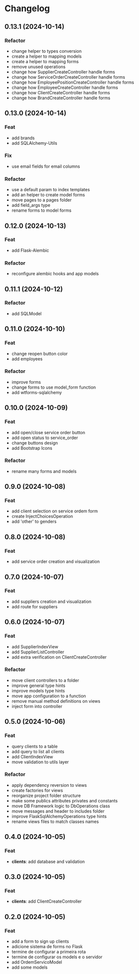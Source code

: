 # Changelog

## 0.13.1 (2024-10-14)

### Refactor

- change helper to types conversion
- create a helper to mapping models
- create a helper to mapping forms
- remove unused operations
- change how SupplierCreateController handle forms
- change how ServiceOrderCreateController handle forms
- change how EmployeePositionCreateController handle forms
- change how EmployeeCreateController handle forms
- change how ClientCreateController handle forms
- change how BrandCreateController handle forms

## 0.13.0 (2024-10-14)

### Feat

- add brands
- add SQLAlchemy-Utils

### Fix

- use email fields for email columns

### Refactor

- use a default param to index templates
- add an helper to create model forms
- move pages to a pages folder
- add field_args type
- rename forms to model forms

## 0.12.0 (2024-10-13)

### Feat

- add Flask-Alembic

### Refactor

- reconfigure alembic hooks and app models

## 0.11.1 (2024-10-12)

### Refactor

- add SQLModel

## 0.11.0 (2024-10-10)

### Feat

- change reopen button color
- add employees

### Refactor

- improve forms
- change forms to use model_form function
- add wtforms-sqlalchemy

## 0.10.0 (2024-10-09)

### Feat

- add open/close service order button
- add open status to service_order
- change buttons design
- add Bootstrap Icons

### Refactor

- rename many forms and models

## 0.9.0 (2024-10-08)

### Feat

- add client selection on service ordem form
- create InjectChoicesOperation
- add 'other' to genders

## 0.8.0 (2024-10-08)

### Feat

- add service order creation and visualization

## 0.7.0 (2024-10-07)

### Feat

- add suppliers creation and visualization
- add route for suppliers

## 0.6.0 (2024-10-07)

### Feat

- add SupplierIndexView
- add SupplierListController
- add extra verification on ClientCreateController

### Refactor

- move client controllers to a folder
- improve general type hints
- improve models type hints
- move app configuration to a function
- remove manual method definitions on views
- inject form into controller

## 0.5.0 (2024-10-06)

### Feat

- query clients to a table
- add query to list all clients
- add ClientIndexView
- move validation to utils layer

### Refactor

- apply dependency reversion to views
- create factories for views
- reorganize project folder structure
- make some publics attributes privates and constants
- move DB Framework logic to DbOperations class
- move messages and header to includes folder
- improve FlaskSqlAlchemyOperations type hints
- rename views files to match classes names

## 0.4.0 (2024-10-05)

### Feat

- **clients**: add database and validation

## 0.3.0 (2024-10-05)

### Feat

- **clients**: add ClientCreateController

## 0.2.0 (2024-10-05)

### Feat

- add a form to sign up clients
- adicione sistema de forms no Flask
- termine de configurar a primeira rota
- termine de configurar os models e o servidor
- add OrdemServicoModel
- add some models

